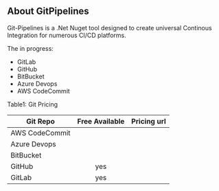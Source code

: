 ## About GitPipelines
Git-Pipelines is a .Net Nuget tool designed to create universal Continous Integration for numerous CI/CD platforms.

The in progress:
- GitLab
- GitHub
- BitBucket
- Azure Devops
- AWS CodeCommit

Table1: Git Pricing

| Git Repo      |Free Available | Pricing url  |
| ------------- |:-------------:| -----:|
| AWS CodeCommit |  |  |
| Azure Devops   |  |  |
| BitBucket      |  |  |
| GitHub         | yes |  |
| GitLab         | yes |  |
